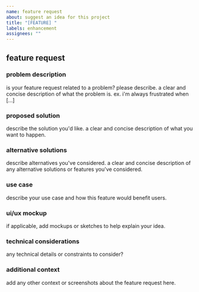 ```yaml
---
name: feature request
about: suggest an idea for this project
title: "[FEATURE] "
labels: enhancement
assignees: ""
---
```


## feature request

### problem description

is your feature request related to a problem? please describe.
a clear and concise description of what the problem is. ex. i'm always frustrated when [...]

### proposed solution

describe the solution you'd like.
a clear and concise description of what you want to happen.

### alternative solutions

describe alternatives you've considered.
a clear and concise description of any alternative solutions or features you've considered.

### use case

describe your use case and how this feature would benefit users.

### ui/ux mockup

if applicable, add mockups or sketches to help explain your idea.

### technical considerations

any technical details or constraints to consider?

### additional context

add any other context or screenshots about the feature request here.
